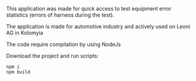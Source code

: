 This application was made for quick access to test equipment error statistics (errors of harness during the test).

The application is made for automotive industry and actively used on Leoni AG in Kolomyia

The code require compilation by using NodeJs

Download the project and run scripts:
```
npm i
npm build
```

